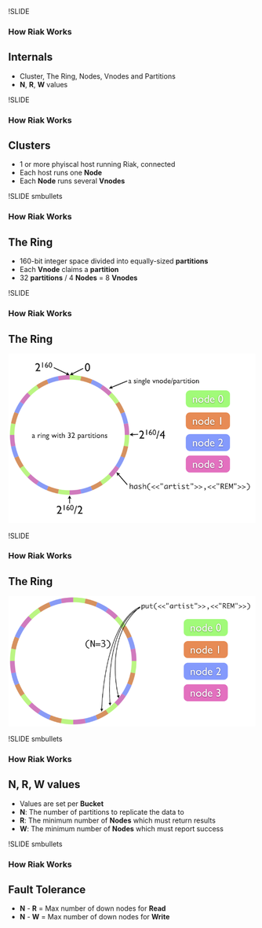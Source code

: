 !SLIDE 
### How Riak Works
## Internals

* Cluster, The Ring, Nodes, Vnodes and Partitions
* **N**, **R**, **W** values

!SLIDE
### How Riak Works
## Clusters

- 1 or more phyiscal host running Riak, connected
- Each host runs one **Node**
- Each **Node** runs several **Vnodes**


!SLIDE smbullets
### How Riak Works
## The Ring

- 160-bit integer space divided into equally-sized **partitions**
- Each **Vnode** claims a **partition**
- 32 **partitions** / 4 **Nodes** = 8 **Vnodes**

!SLIDE
### How Riak Works
## The Ring

![the one ring](riak-ring.png)

!SLIDE
### How Riak Works
## The Ring

![data-distribution](data-distribution.png)

!SLIDE smbullets
### How Riak Works
## N, R, W values

- Values are set per **Bucket**
- **N**: The number of partitions to replicate the data to
- **R**: The minimum number of **Nodes** which must return results
- **W**: The minimum number of **Nodes** which must report success 

!SLIDE smbullets
### How Riak Works
## Fault Tolerance

- **N** - **R** = Max number of down nodes for **Read**
- **N** - **W** = Max number of down nodes for **Write**
